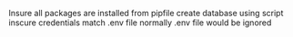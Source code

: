 Insure all packages are installed from pipfile
create database using script
inscure credentials match .env file
normally .env file would be ignored
